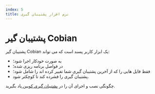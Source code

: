 ```yaml
---
index: 5
title: نرم افزار پشتیبان گیری
---
```

# پشتیبان گیر Cobian

پشتیبان گیر Cobian یک ابزار کاربر پسند است که می تواند:

*   به صورت خودکار اجرا شود؛
*   در فواصل برنامه ریزی شده؛
*   فقط فایل هایی را که از آخرین پشتیبان گیری شما تغییر کرده اند را شامل شود؛
*   پشتیبان گیری را فشرده کند تا کوچکتر شود.

چگونگی نصب و اجرای آن را در [پشتیبان گیری کوبین ](umbrella://tools/files/s_cobian-backup.md) یاد بگیرید.